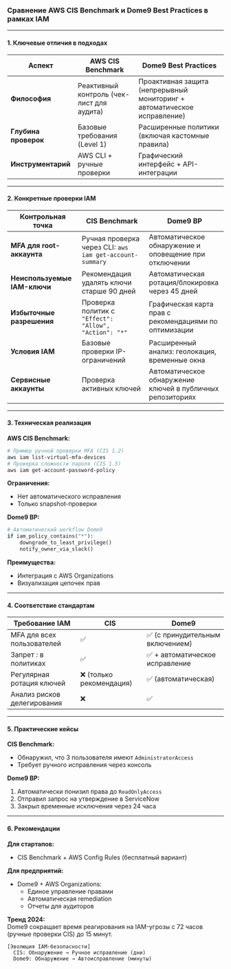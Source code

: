 ### **Сравнение AWS CIS Benchmark и Dome9 Best Practices в рамках IAM**

---

#### **1. Ключевые отличия в подходах**

| **Аспект**               | **AWS CIS Benchmark**                                      | **Dome9 Best Practices**                              |
|--------------------------|----------------------------------------------------------|------------------------------------------------------|
| **Философия**           | Реактивный контроль (чек-лист для аудита)                | Проактивная защита (непрерывный мониторинг + автоматическое исправление) |
| **Глубина проверок**    | Базовые требования (Level 1)                             | Расширенные политики (включая кастомные правила)     |
| **Инструментарий**      | AWS CLI + ручные проверки                                | Графический интерфейс + API-интеграции              |

---

#### **2. Конкретные проверки IAM**

| **Контрольная точка**                     | **CIS Benchmark**                                      | **Dome9 BP**                                         |
|-------------------------------------------|-------------------------------------------------------|-----------------------------------------------------|
| **MFA для root-аккаунта**                | Ручная проверка через CLI: `aws iam get-account-summary` | Автоматическое обнаружение и оповещение при отключении |
| **Неиспользуемые IAM-ключи**             | Рекомендация удалять ключи старше 90 дней             | Автоматическая ротация/блокировка через 45 дней     |
| **Избыточные разрешения**                | Проверка политик с `"Effect": "Allow", "Action": "*"` | Графическая карта прав с рекомендациями по оптимизации |
| **Условия IAM**                          | Базовые проверки IP-ограничений                       | Расширенный анализ: геолокация, временные окна      |
| **Сервисные аккаунты**                   | Проверка активных ключей                              | Автоматическое обнаружение ключей в публичных репозиториях |

---

#### **3. Техническая реализация**

**AWS CIS Benchmark:**
```bash
# Пример ручной проверки MFA (CIS 1.2)
aws iam list-virtual-mfa-devices
# Проверка сложности пароля (CIS 1.5)
aws iam get-account-password-policy
```
**Ограничения:**  
- Нет автоматического исправления  
- Только snapshot-проверки  

**Dome9 BP:**  
```python
# Автоматический workflow Dome9
if iam_policy_contains("*"):
    downgrade_to_least_privilege()
    notify_owner_via_slack()
```
**Преимущества:**  
- Интеграция с AWS Organizations  
- Визуализация цепочек прав  

---

#### **4. Соответствие стандартам**

| **Требование IAM**         | **CIS** | **Dome9** |
|----------------------------|---------|-----------|
| MFA для всех пользователей | ✅       | ✅ (с принудительным включением) |
| Запрет *:* в политиках     | ✅       | ✅ + автоматическое исправление |
| Регулярная ротация ключей  | ❌ (только рекомендация) | ✅ (автоматическая) |
| Анализ рисков делегирования | ❌      | ✅         |

---

#### **5. Практические кейсы**

**CIS Benchmark:**  
- Обнаружил, что 3 пользователя имеют `AdministratorAccess`  
- Требует ручного исправления через консоль  

**Dome9 BP:**  
1. Автоматически понизил права до `ReadOnlyAccess`  
2. Отправил запрос на утверждение в ServiceNow  
3. Закрыл временные исключения через 24 часа  

---

#### **6. Рекомендации**

**Для стартапов:**  
- CIS Benchmark + AWS Config Rules (бесплатный вариант)  

**Для предприятий:**  
- Dome9 + AWS Organizations:  
  - Единое управление правами  
  - Автоматическая remediation  
  - Отчеты для аудиторов  

**Тренд 2024:**  
Dome9 сокращает время реагирования на IAM-угрозы с 72 часов (ручные проверки CIS) до 15 минут.  

``` 
[Эволюция IAM-безопасности]
  CIS: Обнаружение → Ручное исправление (дни)
  Dome9: Обнаружение → Автоисправление (минуты)
```